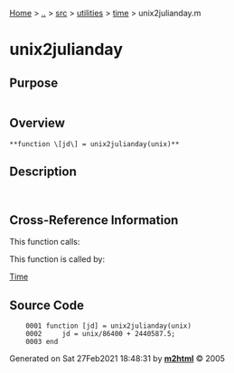 [Home](../../../../../index.md) \> [..](#) \> [src](../../../../../documentation.md) \> [utilities](#)
\> [time](index.md) \> unix2julianday.m



# unix2julianday

## Purpose 

``` 
```

## Overview 

``` 
**function \[jd\] = unix2julianday(unix)**
```

## Description 

```
 

```

## Cross-Reference Information 

This function calls:

This function is called by:

   [Time](Time.md)

## Source Code 

```
    0001 function [jd] = unix2julianday(unix)
    0002     jd = unix/86400 + 2440587.5;
    0003 end
```



Generated on Sat 27Feb2021 18:48:31 by
**[m2html](http://www.artefact.tk/software/matlab/m2html/ "Matlab Documentation in HTML")**
© 2005